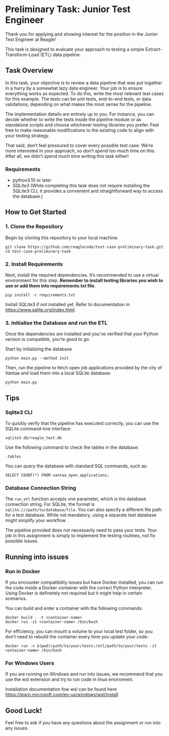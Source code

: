 # Preliminary Task: Junior Test Engineer

Thank you for applying and showing interest for the position in the Junior Test Engineer at Reagle!

This task is designed to evaluate your approach to testing a simple Extract-Transform-Load (ETL) data pipeline.

## Task Overview

In this task, your objective is to review a data pipeline that was put together in a hurry by a somewhat lazy data engineer. Your job is to ensure everything works as expected. To do this, write the most relevant test cases for this example. The tests can be unit tests, end-to-end tests, or data validations, depending on what makes the most sense for the pipeline.

The implementation details are entirely up to you. For instance, you can decide whether to write the tests inside the pipeline module or as standalone scripts and choose whichever testing libraries you prefer. Feel free to make reasonable modifications to the existing code to align with your testing strategy.

That said, don’t feel pressured to cover every possible test case. We’re more interested in your approach, so don’t spend too much time on this. After all, we didn’t spend much time writing this task either!

### Requirements
- python3.10 or later
- SQLite3 (While completing this task does not require installing the SQLite3 CLI, it provides a convenient and straightforward way to access the database.)

## How to Get Started

### 1. Clone the Repository

Begin by cloning this repository to your local machine:

```
git clone https://github.com/reaglecode/test-case-preliminary-task.git
cd test-case-preliminary-task
```

### 2. Install Requirements

Next, install the required dependencies. It’s recommended to use a virtual environment for this step. **Remember to install testing libraries you wish to use or add them into requirements.txt file**.

```
pip install -r requirements.txt
```

Install SQLite3 if not installed yet. Refer to documentation in https://www.sqlite.org/index.html.

### 3. Initialise the Database and run the ETL

Once the dependencies are installed and you’ve verified that your Python version is compatible, you’re good to go.

Start by initializing the database

```
python main.py --method init
```

Then, run the pipeline to fetch open job applications provided by the city of Vantaa and load them into a local SQLite database:

```
python main.py
```


## Tips

### Sqlite3 CLI

To quickly verify that the pipeline has executed correctly, you can use the SQLite command-line interface:

```
sqlite3 db/reagle_test.db
```

Use the following command to check the tables in the database:

```
.tables
```

You can query the database with standard SQL commands, such as:

```
SELECT COUNT(*) FROM vantaa_open_applications;
```

### Database Connection String

The ```run_etl``` function accepts one parameter, which is the database connection string. For SQLite, the format is ```sqlite:///path/to/database/file```. You can also specify a different file path for a test database. While not mandatory, using a separate test database might simplify your workflow.

The pipeline provided does not necessarily need to pass your tests. Your job in this assignment is simply to implement the testing routines, not fix possible issues.

## Running into issues

### Run in Docker

If you encounter compatibility issues but have Docker installed, you can run the code inside a Docker container with the correct Python interpreter. Using Docker is definetely not required but it might help in certain scenarios.

You can build and enter a container with the following commands:

```
docker build . -t <container-name>
docker run -it <container-name> /bin/bash
```

For efficiency, you can mount a volume to your local test folder, so you don’t need to rebuild the container every time you update your code:

```
docker run -v $(pwd)/path/to/your/tests:/etl/path/to/your/tests -it <ontainer-name> /bin/bash
```

### For Windows Users

If you are running on Windows and run into issues, we recommend that you use the wsl extension and try to run code in linux enviroment.

Installation documentation fow wsl can be found here https://learn.microsoft.com/en-us/windows/wsl/install

## Good Luck!

Feel free to ask if you have any questions about the assignment or run into any issues.